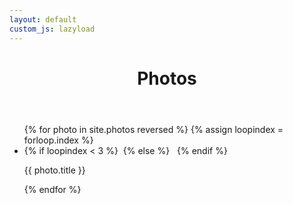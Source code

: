 ```yaml
---
layout: default
custom_js: lazyload
---
```

<div class="photo-list">
	<header class="post-header">
		<h1 class="post-title">Photos</h1>
	</header>
	<ul>
	  {% for photo in site.photos reversed %}
	  {% assign loopindex = forloop.index %}
	    <li>
	    	{% if loopindex < 3 %}
	    		<img src="/img/photos/{{ photo.image }}" alt="">
	    	{% else %}
	    		<img class="lazyload" data-src="/img/photos/{{ photo.image }}" alt="">
		    	<noscript>
		    		<img src="/img/photos/{{ photo.image }}" alt="">
		    	</noscript>
	    	{% endif %}
	    	<p class="photo-caption">{{ photo.title }}</p>
	    </li>
	  {% endfor %}
	</ul>
</div>